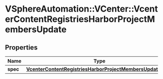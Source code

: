 # VSphereAutomation::VCenter::VcenterContentRegistriesHarborProjectMembersUpdate

## Properties
Name | Type | Description | Notes
------------ | ------------- | ------------- | -------------
**spec** | [**VcenterContentRegistriesHarborProjectMembersUpdateSpec**](VcenterContentRegistriesHarborProjectMembersUpdateSpec.md) |  | 


